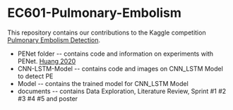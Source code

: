 # EC601-Pulmonary-Embolism
This repository contains our contributions to the Kaggle competition [Pulmonary Embolism Detection](https://www.kaggle.com/c/rsna-str-pulmonary-embolism-detection).

* PENet folder -- contains code and information on experiments with PENet. [Huang 2020](https://github.com/marshuang80/penet)
* CNN-LSTM-Model -- contains code and images on CNN_LSTM Model to detect PE
* Model -- contains the trained model for CNN_LSTM Model
* documents -- contains Data Exploration, Literature Review, Sprint #1 #2 #3 #4 #5 and poster
